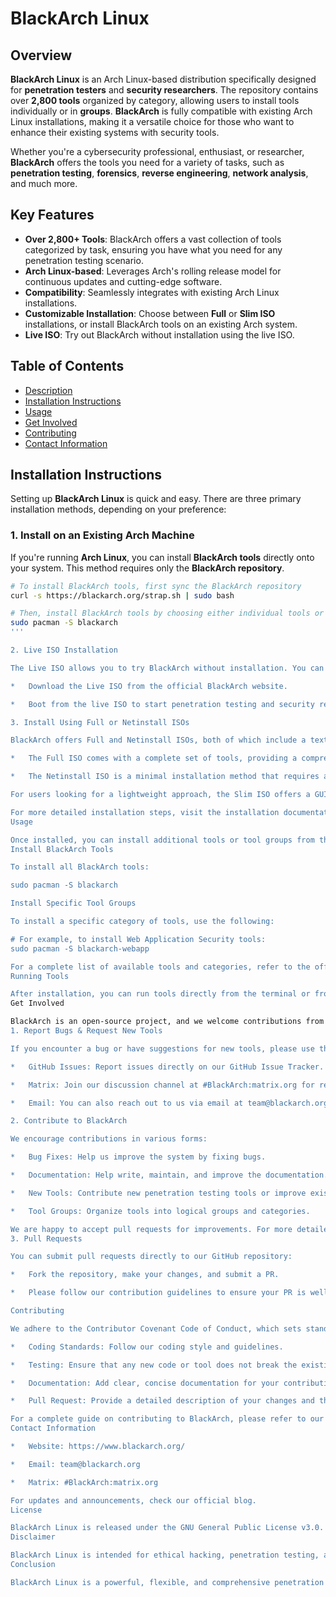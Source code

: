 # BlackArch Linux

## Overview

**BlackArch Linux** is an Arch Linux-based distribution specifically designed for **penetration testers** and **security researchers**. The repository contains over **2,800 tools** organized by category, allowing users to install tools individually or in **groups**. **BlackArch** is fully compatible with existing Arch Linux installations, making it a versatile choice for those who want to enhance their existing systems with security tools.

Whether you're a cybersecurity professional, enthusiast, or researcher, **BlackArch** offers the tools you need for a variety of tasks, such as **penetration testing**, **forensics**, **reverse engineering**, **network analysis**, and much more.

## Key Features

- **Over 2,800+ Tools**: BlackArch offers a vast collection of tools categorized by task, ensuring you have what you need for any penetration testing scenario.
- **Arch Linux-based**: Leverages Arch's rolling release model for continuous updates and cutting-edge software.
- **Compatibility**: Seamlessly integrates with existing Arch Linux installations.
- **Customizable Installation**: Choose between **Full** or **Slim ISO** installations, or install BlackArch tools on an existing Arch system.
- **Live ISO**: Try out BlackArch without installation using the live ISO.

## Table of Contents

- [Description](#description)
- [Installation Instructions](#installation-instructions)
- [Usage](#usage)
- [Get Involved](#get-involved)
- [Contributing](#contributing)
- [Contact Information](#contact-information)

## Installation Instructions

Setting up **BlackArch Linux** is quick and easy. There are three primary installation methods, depending on your preference:

### 1. **Install on an Existing Arch Machine**
If you're running **Arch Linux**, you can install **BlackArch tools** directly onto your system. This method requires only the **BlackArch repository**.

```bash
# To install BlackArch tools, first sync the BlackArch repository
curl -s https://blackarch.org/strap.sh | sudo bash

# Then, install BlackArch tools by choosing either individual tools or groups
sudo pacman -S blackarch
'''

2. Live ISO Installation

The Live ISO allows you to try BlackArch without installation. You can explore the pre-configured environment and tools before deciding to install.

*   Download the Live ISO from the official BlackArch website.

*   Boot from the live ISO to start penetration testing and security research tasks right away.

3. Install Using Full or Netinstall ISOs

BlackArch offers Full and Netinstall ISOs, both of which include a text-based installer (blackarch-install) to guide you through the installation process.

*   The Full ISO comes with a complete set of tools, providing a comprehensive penetration testing environment.

*   The Netinstall ISO is a minimal installation method that requires an internet connection to download tools and configure the system during installation.

For users looking for a lightweight approach, the Slim ISO offers a GUI-based installer, enabling a smoother installation experience for those new to Linux or penetration testing.

For more detailed installation steps, visit the installation documentation.
Usage

Once installed, you can install additional tools or tool groups from the BlackArch repository using the pacman package manager. Here are some examples:
Install BlackArch Tools

To install all BlackArch tools:

sudo pacman -S blackarch

Install Specific Tool Groups

To install a specific category of tools, use the following:

# For example, to install Web Application Security tools:
sudo pacman -S blackarch-webapp

For a complete list of available tools and categories, refer to the official BlackArch tools list.
Running Tools

After installation, you can run tools directly from the terminal or from the application menu (if you're using a GUI). Most tools are available as command-line utilities, making them ideal for automation and scripting.
Get Involved

BlackArch is an open-source project, and we welcome contributions from the community. Whether you're a security researcher, developer, or just a passionate user, you can contribute in the following ways:
1. Report Bugs & Request New Tools

If you encounter a bug or have suggestions for new tools, please use the following channels:

*   GitHub Issues: Report issues directly on our GitHub Issue Tracker.

*   Matrix: Join our discussion channel at #BlackArch:matrix.org for real-time communication.

*   Email: You can also reach out to us via email at team@blackarch.org.

2. Contribute to BlackArch

We encourage contributions in various forms:

*   Bug Fixes: Help us improve the system by fixing bugs.

*   Documentation: Help write, maintain, and improve the documentation.

*   New Tools: Contribute new penetration testing tools or improve existing ones.

*   Tool Groups: Organize tools into logical groups and categories.

We are happy to accept pull requests for improvements. For more detailed information on how to contribute, please refer to the Developer Guide in the repository.
3. Pull Requests

You can submit pull requests directly to our GitHub repository:

*   Fork the repository, make your changes, and submit a PR.

*   Please follow our contribution guidelines to ensure your PR is well-received.

Contributing

We adhere to the Contributor Covenant Code of Conduct, which sets standards for respectful communication and collaboration. Before contributing, please review the following:

*   Coding Standards: Follow our coding style and guidelines.

*   Testing: Ensure that any new code or tool does not break the existing system.

*   Documentation: Add clear, concise documentation for your contributions.

*   Pull Request: Provide a detailed description of your changes and the problem they address.

For a complete guide on contributing to BlackArch, please refer to our Dev-Guide.
Contact Information

*   Website: https://www.blackarch.org/

*   Email: team@blackarch.org

*   Matrix: #BlackArch:matrix.org

For updates and announcements, check our official blog.
License

BlackArch Linux is released under the GNU General Public License v3.0. See the COPYING file for more details.
Disclaimer

BlackArch Linux is intended for ethical hacking, penetration testing, and security research purposes. It should only be used on systems where you have explicit permission to perform security assessments.
Conclusion

BlackArch Linux is a powerful, flexible, and comprehensive penetration testing platform built on the stability and versatility of Arch Linux. Whether you're conducting a security audit, performing vulnerability assessments, or learning about cybersecurity, BlackArch offers all the tools you need to succeed.

